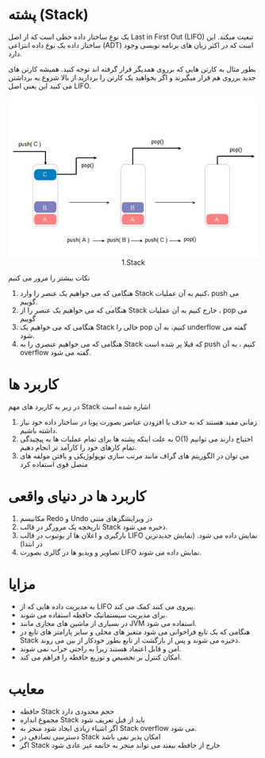 # پشته (Stack)

یک نوع ساختار داده خطی است که از اصل Last in First Out (LIFO) تبعیت میکند.
این ساختار داده یک نوع داده انتزاعی (ADT) است که در اکثر زبان های برنامه نویسی وجود دارد.

بطور مثال به کارتن هایی که برروی همدیگر قرار گرفته اند توجه کنید. همیشه کارتن های جدید برروی هم قرار میگیرند و اگر بخواهید یک کارتن را بردارید از بالا شروع به برداشتن می کنید این یعنی اصل LIFO.

<div align="center">
  <img src="https://github.com/mmdzov/data-structure/blob/main/assets/Stack1.0.jpg" alt="1.Stack" />
  <div>1.Stack</div>
</div>


نکات بیشتر را مرور می کنیم

1. هنگامی که می خواهیم یک عنصر را وارد Stack کنیم به آن عملیات، push می گوییم.
2. هنگامی که می خواهیم یک عنصر را از Stack خارج کنیم به آن عملیات ، pop می گوییم
3. هنگامی که می خواهیم یک Stack خالی را pop کنیم، به آن underflow گفته می شود.
4. هنگامی که می خواهیم عنصری را به Stack که قبلا پر شده است push کنیم ، به آن overflow گفته می شود.

# کاربرد ها

در زیر به کاربرد های مهم Stack اشاره شده است

1. زمانی مفید هستند که به حذف یا افزودن عناصر بصورت پویا در ساختار داده خود نیاز داشته باشیم.
2. به علت اینکه پشته ها برای تمام عملیات ها به پیچیدگی O(1) احتیاج دارند می توانیم تمام کارهای خود را کارآمد تر انجام دهیم.
3. می توان در الگوریتم های گراف مانند مرتب سازی توپولوژیکی و یافتن مولفه های متصل قوی استفاده کرد


# کاربرد ها در دنیای واقعی

1. مکانیسم Redo و Undo در ویرایشگرهای متنی
2. تاریخچه یک مرورگر در قالب Stack ذخیره می شود.
3. بارگیری و اعلان ها از یوتیوب در قالب LIFO نمایش داده می شود. (نمایش جدیدترین در ابتدا)
4. تصاویر و ویدیو ها در گالری بصورت LIFO نمایش داده می شوند.


# مزایا

- به مدیریت داده هایی که از LIFO پیروی می کنند کمک می کند.
- برای مدیریت سیستماتیک حافظه استفاده می شوند.
- در بسیاری از ماشین های مجازی مانند JVM استفاده می شود.
- هنگامی که یک تابع فراخوانی می شود متغیر های محلی و سایر پارامتر های تابع در Stack ذخیره می شوند و پس از بازگشت از تابع بطور خودکار از بین می روند.
- امن و قابل اعتماد هستند زیرا به راحتی خراب نمی شوند.
- امکان کنترل بر تخصیص و توزیع حافظه را فراهم می کند.


# معایب

- حافظه Stack حجم محدودی دارد
- مجموع اندازه Stack باید از قبل تعریف شود
- اگر اشیاء زیادی ایجاد شود منجر به Stack overflow می شود.
- دسترسی تصادفی در Stack امکان پذیر نمی باشد
- اگر Stack خارج از حافظه بیفتد می تواند منجر به خاتمه غیر عادی شود

